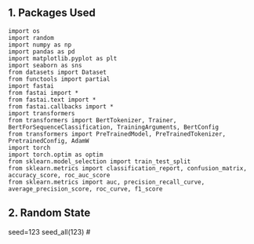 ## 1. Packages Used
    import os
    import random
    import numpy as np
    import pandas as pd
    import matplotlib.pyplot as plt
    import seaborn as sns
    from datasets import Dataset
    from functools import partial
    import fastai
    from fastai import *
    from fastai.text import *
    from fastai.callbacks import *
    import transformers
    from transformers import BertTokenizer, Trainer, BertForSequenceClassification, TrainingArguments, BertConfig
    from transformers import PreTrainedModel, PreTrainedTokenizer, PretrainedConfig, AdamW
    import torch
    import torch.optim as optim
    from sklearn.model_selection import train_test_split
    from sklearn.metrics import classification_report, confusion_matrix, accuracy_score, roc_auc_score
    from sklearn.metrics import auc, precision_recall_curve, average_precision_score, roc_curve, f1_score

## 2. Random State
seed=123
seed_all(123) #
